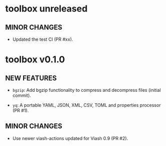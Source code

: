# toolbox unreleased

## MINOR CHANGES

* Updated the test CI (PR #xx).

# toolbox v0.1.0

## NEW FEATURES

* `bgzip`: Add bgzip functionality to compress and decompress files (initial commit).

* `yq`: A portable YAML, JSON, XML, CSV, TOML and properties processor (PR #1).

## MINOR CHANGES

* Use newer viash-actions updated for Viash 0.9 (PR #2).
